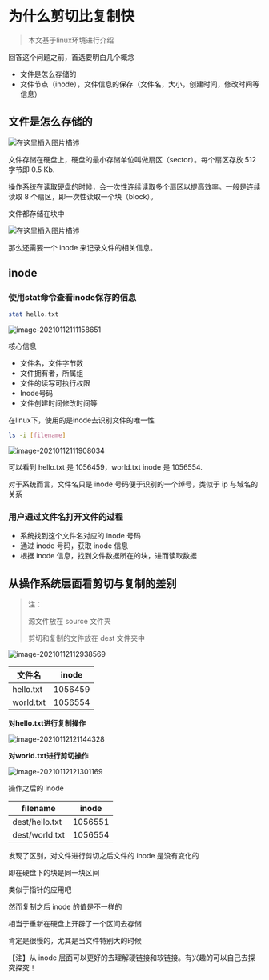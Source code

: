 # 为什么剪切比复制快

> 本文基于linux环境进行介绍

回答这个问题之前，首选要明白几个概念

* 文件是怎么存储的
* 文件节点（inode），文件信息的保存（文件名，大小，创建时间，修改时间等信息）

## 文件是怎么存储的

![在这里插入图片描述](https://img-blog.csdnimg.cn/20190525165726246.png?x-oss-process=image/watermark,type_ZmFuZ3poZW5naGVpdGk,shadow_10,text_aHR0cHM6Ly9ibG9nLmNzZG4ubmV0L2x1Y2t5NTI1Mjk=,size_16,color_FFFFFF,t_70)

文件存储在硬盘上，硬盘的最小存储单位叫做扇区（sector）。每个扇区存放 512 字节即 0.5 Kb.

操作系统在读取硬盘的时候，会一次性连续读取多个扇区以提高效率。一般是连续读取 8 个扇区，即一次性读取一个块（block）。

文件都存储在块中

![在这里插入图片描述](https://img-blog.csdnimg.cn/2019052517424155.png?x-oss-process=image/watermark,type_ZmFuZ3poZW5naGVpdGk,shadow_10,text_aHR0cHM6Ly9ibG9nLmNzZG4ubmV0L2x1Y2t5NTI1Mjk=,size_16,color_FFFFFF,t_70)

那么还需要一个 inode 来记录文件的相关信息。

## inode

### 使用stat命令查看inode保存的信息

```bash
stat hello.txt
```

![image-20210112111158651](http://oss.jaronnie.com/image-20210112111158651.png)

核心信息

* 文件名，文件字节数
* 文件拥有者，所属组
* 文件的读写可执行权限
* Inode号码
* 文件创建时间修改时间等

在linux下，使用的是inode去识别文件的唯一性

```bash
ls -i [filename]
```

![image-20210112111908034](http://oss.jaronnie.com/image-20210112111908034.png)

可以看到 hello.txt 是 1056459，world.txt inode 是 1056554.

对于系统而言，文件名只是 inode 号码便于识别的一个绰号，类似于 ip 与域名的关系

### 用户通过文件名打开文件的过程

* 系统找到这个文件名对应的 inode 号码
* 通过 inode 号码，获取 inode 信息
* 根据 inode 信息，找到文件数据所在的块，进而读取数据



## 从操作系统层面看剪切与复制的差别

> 注：
>
> 源文件放在 source 文件夹
>
> 剪切和复制的文件放在 dest 文件夹中

![image-20210112112938569](http://oss.jaronnie.com/image-20210112112938569.png)

| 文件名    | inode   |
| --------- | ------- |
| hello.txt | 1056459 |
| world.txt | 1056554 |

**对hello.txt进行复制操作**

![image-20210112121144328](http://oss.jaronnie.com/image-20210112121144328.png)

**对world.txt进行剪切操作**

![image-20210112121301169](http://oss.jaronnie.com/image-20210112121301169.png)

操作之后的 inode

| filename       | inode   |
| -------------- | ------- |
| dest/hello.txt | 1056551 |
| dest/world.txt | 1056554 |

发现了区别，对文件进行剪切之后文件的 inode 是没有变化的

即在硬盘下的块是同一块区间

类似于指针的应用吧

然而复制之后 inode 的值是不一样的

相当于重新在硬盘上开辟了一个区间去存储

肯定是很慢的，尤其是当文件特别大的时候

【注】从 inode 层面可以更好的去理解硬链接和软链接。有兴趣的可以自己去探究探究！